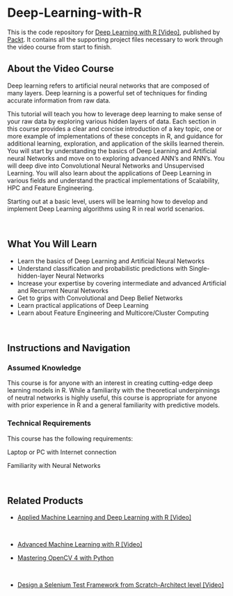 # Deep-Learning-with-R


This is the code repository for [Deep Learning with R [Video]](https://prod.packtpub.com/in/big-data-and-business-intelligence/deep-learning-r-video), published by [Packt](https://www.packtpub.com/?utm_source=github). It contains all the supporting project files necessary to work through the video course from start to finish.



## About the Video Course

Deep learning refers to artificial neural networks that are composed of many layers. Deep learning is a powerful set of techniques for finding accurate information from raw data.

This tutorial will teach you how to leverage deep learning to make sense of your raw data by exploring various hidden layers of data. Each section in this course provides a clear and concise introduction of a key topic, one or more example of implementations of these concepts in R, and guidance for additional learning, exploration, and application of the skills learned therein. You will start by understanding the basics of Deep Learning and Artificial neural Networks and move on to exploring advanced ANN’s and RNN’s. You will deep dive into Convolutional Neural Networks and Unsupervised Learning. You will also learn about the applications of Deep Learning in various fields and understand the practical implementations of Scalability, HPC and Feature Engineering.

Starting out at a basic level, users will be learning how to develop and implement Deep Learning algorithms using R in real world scenarios.


 

<H2>What You Will Learn</H2>

<DIV class=book-info-will-learn-text>

<UL>

<LI> Learn the basics of Deep Learning and Artificial Neural Networks

<LI> Understand classification and probabilistic predictions with Single-hidden-layer Neural Networks 

<LI> Increase your expertise by covering intermediate and advanced Artificial and Recurrent Neural Networks

<LI> Get to grips with Convolutional and Deep Belief Networks

<LI> Learn practical applications of Deep Learning

<LI> Learn about Feature Engineering and Multicore/Cluster Computing

</LI></UL></DIV>


 


## Instructions and Navigation

### Assumed Knowledge

This course is for anyone with an interest in creating cutting-edge deep learning models in R. While a familiarity with the theoretical underpinnings of neutral networks is highly useful, this course is appropriate for anyone with prior experience in R and a general familiarity with predictive models.

### Technical Requirements

This course has the following requirements:<br/>

Laptop or PC with Internet connection <br/>

Familiarity with Neural Networks <br/>


 

## Related Products

* [Applied Machine Learning and Deep Learning with R [Video]](https://prod.packtpub.com/in/big-data-and-business-intelligence/applied-machine-learning-deep-learning-r-video)


 


* [Advanced Machine Learning with R [Video]](https://prod.packtpub.com/in/big-data-and-business-intelligence/advanced-machine-learning-r-video)


* [Mastering OpenCV 4 with Python](https://prod.packtpub.com/in/application-development/mastering-opencv-4-python)

 


* [Design a Selenium Test Framework from Scratch-Architect level [Video]](https://www.packtpub.com/application-development/design-selenium-test-framework-scratch-architect-level-video)
